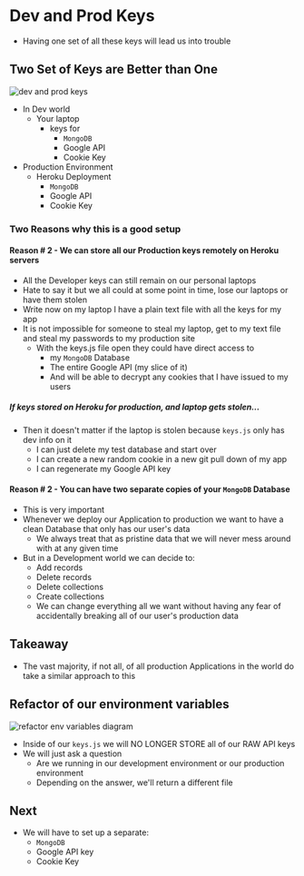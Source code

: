 # Dev and Prod Keys
* Having one set of all these keys will lead us into trouble

## Two Set of Keys are Better than One
![dev and prod keys](https://i.imgur.com/Wy1drdB.png)

* In Dev world
    - Your laptop
        + keys for
            * `MongoDB`
            * Google API
            * Cookie Key
* Production Environment
    - Heroku Deployment
        + `MongoDB`
        + Google API
        + Cookie Key

### Two Reasons why this is a good setup
#### Reason # 2 - We can store all our Production keys remotely on Heroku servers
* All the Developer keys can still remain on our personal laptops
* Hate to say it but we all could at some point in time, lose our laptops or have them stolen
* Write now on my laptop I have a plain text file with all the keys for my app
* It is not impossible for someone to steal my laptop, get to my text file and steal my passwords to my production site
    - With the keys.js file open they could have direct access to
        + my `MongoDB` Database
        + The entire Google API (my slice of it)
        + And will be able to decrypt any cookies that I have issued to my users

##### If keys stored on Heroku for production, and laptop gets stolen...
* Then it doesn't matter if the laptop is stolen because `keys.js` only has dev info on it
    - I can just delete my test database and start over
    - I can create a new random cookie in a new git pull down of my app
    - I can regenerate my Google API key

#### Reason # 2 - You can have two separate copies of your `MongoDB` Database
* This is very important
* Whenever we deploy our Application to production we want to have a clean Database that only has our user's data
    - We always treat that as pristine data that we will never mess around with at any given time
* But in a Development world we can decide to:
    - Add records
    - Delete records
    - Delete collections
    - Create collections
    - We can change everything all we want without having any fear of accidentally breaking all of our user's production data

## Takeaway
* The vast majority, if not all, of all production Applications in the world do take a similar approach to this

## Refactor of our environment variables
![refactor env variables diagram](https://i.imgur.com/ItcXqyD.png)

* Inside of our `keys.js` we will NO LONGER STORE all of our RAW API keys
* We will just ask a question
    - Are we running in our development environment or our production environment
    - Depending on the answer, we'll return a different file

## Next
* We will have to set up a separate:
    - `MongoDB`
    - Google API key
    - Cookie Key


 
